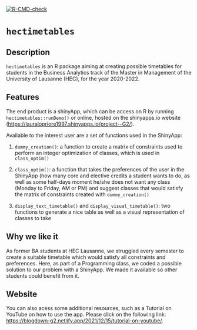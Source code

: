 <!-- badges: start -->
[![R-CMD-check](https://github.com/ptds2021/pkgtest/workflows/R-CMD-check/badge.svg)](https://github.com/ptds2021/pkgtest/actions)
<!-- badges: end -->

# `hectimetables`

## Description

`hectimetables` is an R package aiming at creating possible timetables for students in the Business Analytics  track of the Master in Management of the University of Lausanne (HEC), for the year 2020-2022. 

## Features

The end product is a shinyApp, which can be access on R by running `hectimetables::runDemo()` or online, hosted on the shinyapps.io website  (https://lauralopriore1997.shinyapps.io/project--G2/). 

Available to the interest user are a set of functions used in the ShinyApp:

1) `dummy_creation()`: a function to create a matrix of constraints used to perform an integer optimization of classes, which is used in `class_optim()`

2) `class_optim()`: a function that takes the preferences of the user in the ShinyApp (how many core and elective credits a student wants to do, as well as some half-days moment he/she does not want any class (Monday to Friday, AM or PM) and suggest classes that would satisfy the matrix of constraints created with `dummy_creation()`

3) `display_text_timetable()` and `display_visual_timetable()`: two functions to generate a nice table as well as a visual representation of classes to take

## Why we like it

As former BA students at HEC Lausanne, we struggled every semester to create a suitable timetable which would satisfy all constraints and preferences. Here, as part of a Programming class, we coded a possible solution to our problem with a ShinyApp. We made it available so other students could benefit from it.

## Website 

You can also acess some additional resources, such as a Tutorial on YouTube on how to use the app. 
Please click on the following link: https://blogdown-g2.netlify.app/2021/12/15/tutorial-on-youtube/. 
